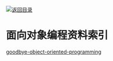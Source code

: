 [![返回目录](https://user-images.githubusercontent.com/5803001/38079637-ff0abcf0-3371-11e8-9b76-ad651620afc7.jpg)](https://github.com/wxyyxc1992/Awesome-Links)

# 面向对象编程资料索引

[goodbye-object-oriented-programming](https://medium.com/@cscalfani/goodbye-object-oriented-programming-a59cda4c0e53#.i54vkh92m)
